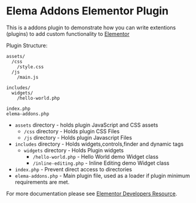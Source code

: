 # Elema Addons Elementor Plugin

This is a addons plugin to demonstrate how you can write extentions (plugins) to add custom functionality to [Elementor](https://github.com/pojome/elementor/)

Plugin Structure:

```
assets/
  /css
    /style.css
  /js
    /main.js

includes/
  widgets/
    /hello-world.php

index.php
elema-addons.php
```

- `assets` directory - holds plugin JavaScript and CSS assets
  - `/css` directory - Holds plugin CSS Files
  - `/js` directory - Holds plugin Javascript Files
- `includes` directory - Holds widgets,controls,finder and dynamic tags
  - `widgets` directory - Holds Plugin widgets
    - `/hello-world.php` - Hello World demo Widget class
    - `/inline-editing.php` - Inline Editing demo Widget class
- `index.php` - Prevent direct access to directories
- `elema-addons.php` - Main plugin file, used as a loader if plugin minimum requirements are met.

For more documentation please see [Elementor Developers Resource](https://developers.elementor.com/creating-an-extension-for-elementor/).
